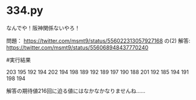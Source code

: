 # 334.py

なんでや！阪神関係ないやろ！

問題：
https://twitter.com/msmt9/status/556022313057927168
の(2)
解答:
https://twitter.com/msmt9/status/556068948437770240


#実行結果

203
195
192
194
202
194
198
189
192
189
197
190
188
201
192
185
194
191
198
194

解答の期待値216回に迫る値にはなかなかなりませんね……
